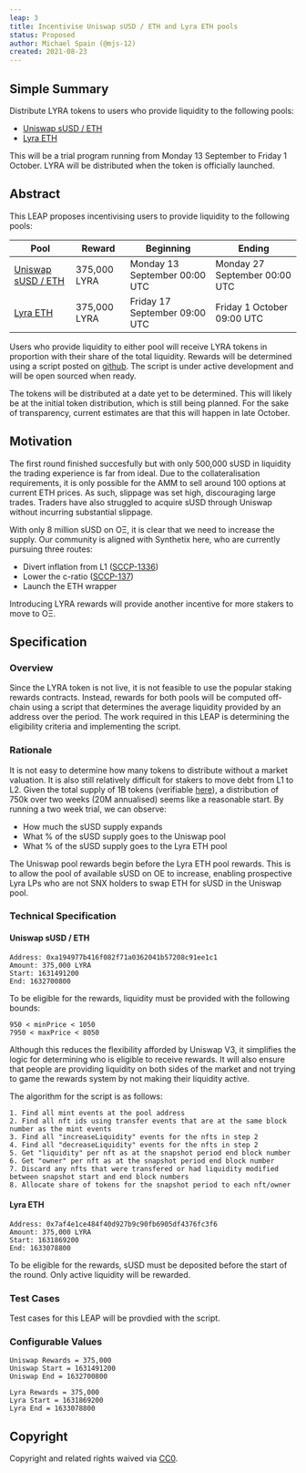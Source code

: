 ```yaml
---
leap: 3
title: Incentivise Uniswap sUSD / ETH and Lyra ETH pools
status: Proposed
author: Michael Spain (@mjs-12)
created: 2021-08-23
---
```


<!--You can leave these HTML comments in your merged LEAP and delete the visible duplicate text guides, they will not appear and may be helpful to refer to if you edit it again. This is the suggested template for new LEAPs. Note that a LEAP number will be assigned by an editor. When opening a pull request to submit your LEAP, please use an abbreviated title in the filename, `leap-draft_title_abbrev.md`. The title should be 44 characters or less.-->

## Simple Summary
<!--"If you can't explain it simply, you don't understand it well enough." Simply describe the outcome the proposed changes intends to achieve. This should be non-technical and accessible to a casual community member.-->
Distribute LYRA tokens to users who provide liquidity to the following pools:
- [Uniswap sUSD / ETH](https://optimistic.etherscan.io/address/0xa194977b416f082f71a0362041b57208c91ee1c1)
- [Lyra ETH](https://optimistic.etherscan.io/address/0x7af4e1ce484f40d927b9c90fb6905df4376fc3f6)

This will be a trial program running from Monday 13 September to Friday 1 October. LYRA will be distributed when the token is officially launched.

## Abstract
<!--A short (~200 word) description of the proposed change, the abstract should clearly describe the proposed change. This is what *will* be done if the LEAP is implemented, not *why* it should be done or *how* it will be done. If the LEAP proposes deploying a new contract, write, "we propose to deploy a new contract that will do x".-->
This LEAP proposes incentivising users to provide liquidity to the following pools:

| Pool        | Reward      | Beginning | Ending |
| ----------- | ----------- | ----------- | ----------- |
| [Uniswap sUSD / ETH](https://optimistic.etherscan.io/address/0xa194977b416f082f71a0362041b57208c91ee1c1) | 375,000 LYRA | Monday 13 September 00:00 UTC | Monday 27 September 00:00 UTC |
| [Lyra ETH](https://optimistic.etherscan.io/address/0x7af4e1ce484f40d927b9c90fb6905df4376fc3f6)| 375,000 LYRA | Friday 17 September 09:00 UTC | Friday 1 October 09:00 UTC |

Users who provide liquidity to either pool will receive LYRA tokens in proportion with their share of the total liquidity. Rewards will be determined using a script posted on [github](https://github.com/lyra-finance). The script is under active development and will be open sourced when ready.

The tokens will be distributed at a date yet to be determined. This will likely be at the initial token distribution, which is still being planned. For the sake of transparency, current estimates are that this will happen in late October.

## Motivation
<!--This is the problem statement. This is the *why* of the LEAP. It should clearly explain *why* the current state of the protocol is inadequate.  It is critical that you explain *why* the change is needed, if the LEAP proposes changing how something is calculated, you must address *why* the current calculation is innaccurate or wrong. This is not the place to describe how the LEAP will address the issue!-->
The first round finished succesfully but with only 500,000 sUSD in liquidity the trading experience is far from ideal. Due to the collateralisation requirements, it is only possible for the AMM to sell around 100 options at current ETH prices. As such, slippage was set high, discouraging large trades. Traders have also struggled to acquire sUSD through Uniswap without incurring substantial slippage.

With only 8 million sUSD on OΞ, it is clear that we need to increase the supply. Our community is aligned with Synthetix here, who are currently pursuing three routes:
- Divert inflation from L1 ([SCCP-1336](https://sips.synthetix.io/sccp/sccp-136))
- Lower the c-ratio ([SCCP-137](https://sips.synthetix.io/sccp/sccp-137))
- Launch the ETH wrapper

Introducing LYRA rewards will provide another incentive for more stakers to move to OΞ.

## Specification
<!--The specification should describe the syntax and semantics of any new feature, there are five sections
1. Overview
2. Rationale
3. Technical Specification
4. Test Cases
5. Configurable Values
-->

### Overview
<!--This is a high level overview of *how* the LEAP will solve the problem. The overview should clearly describe how the new feature will be implemented.-->
Since the LYRA token is not live, it is not feasible to use the popular staking rewards contracts. Instead, rewards for both pools will be computed off-chain using a script that determines the average liquidity provided by an address over the period. The work required in this LEAP is determining the eligibility criteria and implementing the script.

### Rationale
<!--This is where you explain the reasoning behind how you propose to solve the problem. Why did you propose to implement the change in this way, what were the considerations and trade-offs. The rationale fleshes out what motivated the design and why particular design decisions were made. It should describe alternate designs that were considered and related work. The rationale may also provide evidence of consensus within the community, and should discuss important objections or concerns raised during discussion.-->
It is not easy to determine how many tokens to distribute without a market valuation. It is also still relatively difficult for stakers to move debt from L1 to L2. Given the total supply of 1B tokens (verifiable [here](https://etherscan.io/token/0x01ba67aac7f75f647d94220cc98fb30fcc5105bf)), a distribution of 750k over two weeks (20M annualised) seems like a reasonable start. By running a two week trial, we can observe:
- How much the sUSD supply expands
- What % of the sUSD supply goes to the Uniswap pool
- What % of the sUSD supply goes to the Lyra ETH pool

The Uniswap pool rewards begin before the Lyra ETH pool rewards. This is to allow the pool of available sUSD on OE to increase, enabling prospective Lyra LPs who are not SNX holders to swap ETH for sUSD in the Uniswap pool.

### Technical Specification
<!--The technical specification should outline the public API of the changes proposed. That is, changes to any of the interfaces Lyra currently exposes or the creations of new ones.-->

#### Uniswap sUSD / ETH

```
Address: 0xa194977b416f082f71a0362041b57208c91ee1c1
Amount: 375,000 LYRA
Start: 1631491200
End: 1632700800
```

To be eligible for the rewards, liquidity must be provided with the following bounds:
```
950 < minPrice < 1050
7950 < maxPrice < 8050
```

Although this reduces the flexibility afforded by Uniswap V3, it simplifies the logic for determining who is eligible to receive rewards. It will also ensure that  people are providing liquidity on both sides of the market and not trying to game the rewards system by not making their liquidity active.

The algorithm for the script is as follows:
```
1. Find all mint events at the pool address
2. Find all nft ids using transfer events that are at the same block number as the mint events
3. Find all "increaseLiquidity" events for the nfts in step 2
4. Find all "decreaseLiquidity" events for the nfts in step 2
5. Get "liquidity" per nft as at the snapshot period end block number
6. Get "owner" per nft as at the snapshot period end block number
7. Discard any nfts that were transfered or had liquidity modified between snapshot start and end block numbers
8. Allocate share of tokens for the snapshot period to each nft/owner
```

#### Lyra ETH

```
Address: 0x7af4e1ce484f40d927b9c90fb6905df4376fc3f6
Amount: 375,000 LYRA
Start: 1631869200
End: 1633078800
```

To be eligible for the rewards, sUSD must be deposited before the start of the round. Only active liquidity will be rewarded.

### Test Cases
<!--Test cases for an implementation are mandatory for LEAPs but can be included with the implementation..-->
Test cases for this LEAP will be provdied with the script.

### Configurable Values
<!--Please list all values configurable under this implementation.-->
```
Uniswap Rewards = 375,000
Uniswap Start = 1631491200
Uniswap End = 1632700800

Lyra Rewards = 375,000
Lyra Start = 1631869200
Lyra End = 1633078800
```

## Copyright
Copyright and related rights waived via [CC0](https://creativecommons.org/publicdomain/zero/1.0/).
